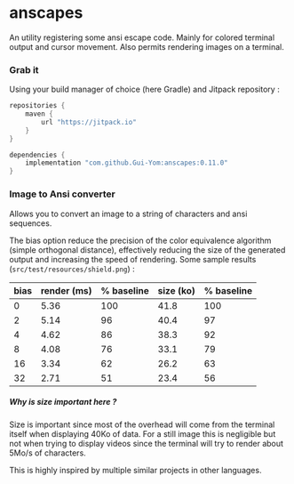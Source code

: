 # anscapes
An utility registering some ansi escape code. Mainly for colored terminal output and cursor movement.
Also permits rendering images on a terminal.

### Grab it
Using your build manager of choice (here Gradle) and Jitpack repository : 
```groovy
repositories {
    maven {
        url "https://jitpack.io"
    }
}

dependencies {
    implementation "com.github.Gui-Yom:anscapes:0.11.0"
}
```

### Image to Ansi converter
Allows you to convert an image to a string of characters and ansi sequences.

The bias option reduce the precision of the color equivalence algorithm (simple orthogonal distance),
effectively reducing the size of the generated output and increasing the speed of rendering.
Some sample results (`src/test/resources/shield.png`) :

| bias | render (ms) | % baseline | size (ko) | % baseline |
|------|-------------|------------|-----------|------------|
| 0    | 5.36        | 100        | 41.8      | 100        |
| 2    | 5.14        | 96         | 40.4      | 97         |
| 4    | 4.62        | 86         | 38.3      | 92         |
| 8    | 4.08        | 76         | 33.1      | 79         |
| 16   | 3.34        | 62         | 26.2      | 63         |
| 32   | 2.71        | 51         | 23.4      | 56         |

##### Why is size important here ?
Size is important since most of the overhead will come from the terminal itself when displaying 40Ko of data.
For a still image this is negligible but not when trying to display videos since the
terminal will try to render about 5Mo/s of characters.

This is highly inspired by multiple similar projects in other languages.
